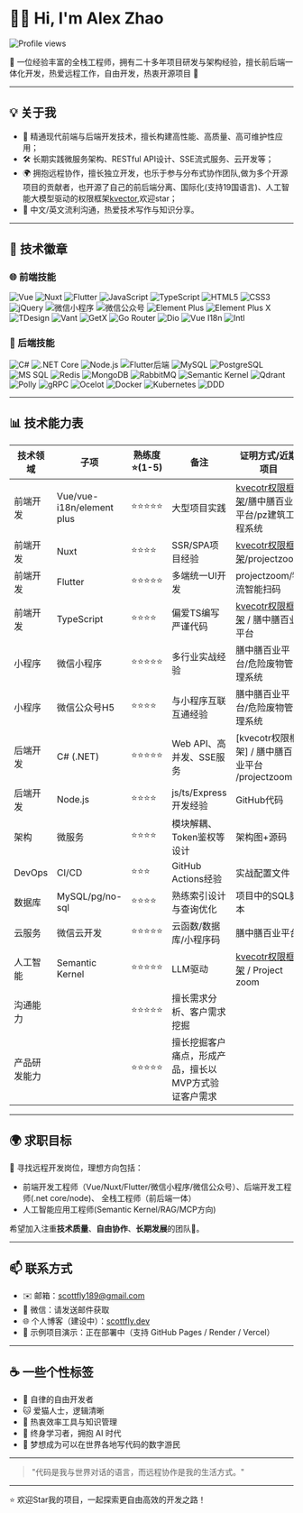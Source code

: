 # 👨‍💻 Hi, I'm Alex Zhao

![Profile views](https://komarev.com/ghpvc/?username=scottfly189&style=flat-square)

🚀 一位经验丰富的全栈工程师，拥有二十多年项目研发与架构经验，擅长前后端一体化开发，热爱远程工作，自由开发，热衷开源项目 🤝

---

## 💡 关于我

- 🧠 精通现代前端与后端开发技术，擅长构建高性能、高质量、高可维护性应用；
- 🛠️ 长期实践微服务架构、RESTful API设计、SSE流式服务、云开发等；
- 🌍 拥抱远程协作，擅长独立开发，也乐于参与分布式协作团队,做为多个开源项目的贡献者，也开源了自己的前后端分离、国际化(支持19国语言)、人工智能大模型驱动的权限框架[kvector](https://github.com/scottfly189/kvector),欢迎star；
- 💬 中文/英文流利沟通，热爱技术写作与知识分享。

---

## 🧰 技术徽章

### 🌐 前端技能

![Vue](https://img.shields.io/badge/-Vue-4FC08D?logo=vue.js&logoColor=white&style=for-the-badge)
![Nuxt](https://img.shields.io/badge/-Nuxt-00DC82?logo=nuxt.js&logoColor=white&style=for-the-badge)
![Flutter](https://img.shields.io/badge/-Flutter-02569B?logo=flutter&logoColor=white&style=for-the-badge)
![JavaScript](https://img.shields.io/badge/-JavaScript-F7DF1E?logo=javascript&logoColor=black&style=for-the-badge)
![TypeScript](https://img.shields.io/badge/-TypeScript-3178C6?logo=typescript&logoColor=white&style=for-the-badge)
![HTML5](https://img.shields.io/badge/-HTML5-E34F26?logo=html5&logoColor=white&style=for-the-badge)
![CSS3](https://img.shields.io/badge/-CSS3-1572B6?logo=css3&logoColor=white&style=for-the-badge)
![jQuery](https://img.shields.io/badge/-jQuery-0769AD?logo=jquery&logoColor=white&style=for-the-badge)
![微信小程序](https://img.shields.io/badge/-微信小程序-07C160?logo=wechat&logoColor=white&style=for-the-badge)
![微信公众号](https://img.shields.io/badge/-微信公众号-000000?logo=wechat&logoColor=white&style=for-the-badge)
![Element Plus](https://img.shields.io/badge/-Element%20Plus-409EFF?logo=element&logoColor=white&style=for-the-badge)
![Element Plus X](https://img.shields.io/badge/-Element%20Plus%20X-409EFF?logo=element&logoColor=white&style=for-the-badge)
![TDesign](https://img.shields.io/badge/-TDesign-0052D9?logo=tencent&logoColor=white&style=for-the-badge)
![Vant](https://img.shields.io/badge/-Vant-1989FA?logo=vant&logoColor=white&style=for-the-badge)
![GetX](https://img.shields.io/badge/-GetX-02569B?logo=flutter&logoColor=white&style=for-the-badge)
![Go Router](https://img.shields.io/badge/-Go%20Router-02569B?logo=flutter&logoColor=white&style=for-the-badge)
![Dio](https://img.shields.io/badge/-Dio-02569B?logo=flutter&logoColor=white&style=for-the-badge)
![Vue I18n](https://img.shields.io/badge/-Vue%20I18n-4FC08D?logo=vue.js&logoColor=white&style=for-the-badge)
![Intl](https://img.shields.io/badge/-Intl-02569B?logo=flutter&logoColor=white&style=for-the-badge)

### 🔧 后端技能

![C#](https://img.shields.io/badge/-CSharp-239120?logo=csharp&logoColor=white&style=for-the-badge)
![.NET Core](https://img.shields.io/badge/-.NET%20Core-512BD4?logo=.net&logoColor=white&style=for-the-badge)
![Node.js](https://img.shields.io/badge/-Node.js-339933?logo=node.js&logoColor=white&style=for-the-badge)
![Flutter后端](https://img.shields.io/badge/-Flutter%20Backend-02569B?logo=flutter&logoColor=white&style=for-the-badge)
![MySQL](https://img.shields.io/badge/-MySQL-4479A1?logo=mysql&logoColor=white&style=for-the-badge)
![PostgreSQL](https://img.shields.io/badge/-PostgreSQL-316192?logo=postgresql&logoColor=white&style=for-the-badge)
![MS SQL](https://img.shields.io/badge/-MS%20SQL-CC2927?logo=microsoftsqlserver&logoColor=white&style=for-the-badge)
![Redis](https://img.shields.io/badge/-Redis-DC382D?logo=redis&logoColor=white&style=for-the-badge)
![MongoDB](https://img.shields.io/badge/-MongoDB-47A248?logo=mongodb&logoColor=white&style=for-the-badge)
![RabbitMQ](https://img.shields.io/badge/-RabbitMQ-FF6600?logo=rabbitmq&logoColor=white&style=for-the-badge)
![Semantic Kernel](https://img.shields.io/badge/-Semantic%20Kernel-0078D4?logo=microsoft&logoColor=white&style=for-the-badge)
![Qdrant](https://img.shields.io/badge/-Qdrant-000000?logo=qdrant&logoColor=white&style=for-the-badge)
![Polly](https://img.shields.io/badge/-Polly-512BD4?logo=.net&logoColor=white&style=for-the-badge)
![gRPC](https://img.shields.io/badge/-gRPC-4285F4?logo=google&logoColor=white&style=for-the-badge)
![Ocelot](https://img.shields.io/badge/-Ocelot-512BD4?logo=.net&logoColor=white&style=for-the-badge)
![Docker](https://img.shields.io/badge/-Docker-2496ED?logo=docker&logoColor=white&style=for-the-badge)
![Kubernetes](https://img.shields.io/badge/-Kubernetes-326CE5?logo=kubernetes&logoColor=white&style=for-the-badge)
![DDD](https://img.shields.io/badge/-DDD-512BD4?logo=.net&logoColor=white&style=for-the-badge)

---

## 📊 技术能力表

| 技术领域   | 子项         | 熟练度⭐(1-5) | 备注                | 证明方式/近期项目           |
| ------ | ---------- | --------- | ----------------- | --------------- |
| 前端开发   | Vue/vue-i18n/element plus        | ⭐⭐⭐⭐⭐     | 大型项目实践   | [kvecotr权限框架](https://github.com/scottfly189/kvector)/膳中膳百业平台/pz建筑工程系统 |
| 前端开发   | Nuxt       | ⭐⭐⭐⭐      | SSR/SPA项目经验       |[kvecotr权限框架](https://github.com/scottfly189/kvector)/projectzoom         |
| 前端开发   | Flutter    | ⭐⭐⭐⭐⭐      | 多端统一UI开发          | projectzoom/物流智能扫码          |
| 前端开发   | TypeScript | ⭐⭐⭐⭐      | 偏爱TS编写严谨代码        | [kvecotr权限框架](https://github.com/scottfly189/kvector) / 膳中膳百业平台        |
| 小程序    | 微信小程序      | ⭐⭐⭐⭐⭐     | 多行业实战经验           | 膳中膳百业平台/危险废物管理系统       |
| 小程序    | 微信公众号H5    | ⭐⭐⭐⭐      | 与小程序互联互通经验        | 膳中膳百业平台/危险废物管理系统          |
| 后端开发   | C# (.NET)  | ⭐⭐⭐⭐⭐     | Web API、高并发、SSE服务 | [kvecotr权限框架] / 膳中膳百业平台 /projectzoom        |
| 后端开发   | Node.js    | ⭐⭐⭐⭐      | js/ts/Express开发经验   | GitHub代码        |
| 架构     | 微服务        | ⭐⭐⭐⭐      | 模块解耦、Token鉴权等设计   | 架构图+源码          |
| DevOps | CI/CD      | ⭐⭐⭐       | GitHub Actions经验  | 实战配置文件          |
| 数据库    | MySQL/pg/no-sql  | ⭐⭐⭐⭐      | 熟练索引设计与查询优化       | 项目中的SQL脚本       |
| 云服务    | 微信云开发      | ⭐⭐⭐⭐⭐      | 云函数/数据库/小程序码      | 膳中膳百业平台            |
| 人工智能    | Semantic Kernel      | ⭐⭐⭐⭐⭐      | LLM驱动      | [kvecotr权限框架](https://github.com/scottfly189/kvector) / Project zoom            |
| 沟通能力    |      | ⭐⭐⭐⭐⭐      | 擅长需求分析、客户需求挖掘      |             |
| 产品研发能力    |      | ⭐⭐⭐⭐⭐      | 擅长挖掘客户痛点，形成产品，擅长以MVP方式验证客户需求      |             |
---

## 🌍 求职目标

🎯 寻找远程开发岗位，理想方向包括：

- 前端开发工程师（Vue/Nuxt/Flutter/微信小程序/微信公众号）、后端开发工程师(.net core/node)、 全栈工程师（前后端一体）
- 人工智能应用工程师(Semantic Kernel/RAG/MCP方向)


希望加入注重**技术质量**、**自由协作**、**长期发展**的团队💼。

---

## 📫 联系方式

- ✉️ 邮箱：scottfly189@gmail.com  
- 💬 微信：请发送邮件获取
- 🌐 个人博客（建设中）：[scottfly.dev](https://scottfly.dev)
- 🧰 示例项目演示：正在部署中（支持 GitHub Pages / Render / Vercel）

---

## ☕ 一些个性标签

- 🧘 自律的自由开发者
- 🐱 爱猫人士，逻辑清晰
- 🔬 热衷效率工具与知识管理
- 🧭 终身学习者，拥抱 AI 时代
- 🧳 梦想成为可以在世界各地写代码的数字游民

---

> "代码是我与世界对话的语言，而远程协作是我的生活方式。"

---

⭐️ 欢迎Star我的项目，一起探索更自由高效的开发之路！
